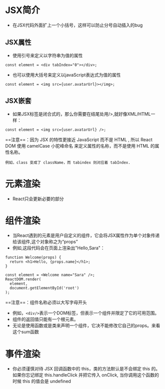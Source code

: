 # JSX简介
- 在JSX代码外面扩上一个小括号，这样可以防止分号自动插入的bug
## JSX属性
- 使用引号来定义以字符串为值的属性
```
const element = <div tabIndex="0"></div>;
```
- 也可以使用大括号来定义以javaScript表达式为值的属性
```
const element = <img src={user.avatarUrl}></img>;
```
## JSX嵌套
- 如果JSX标签是闭合式的，那么你需要在结尾处用/>,就好像XML/HTML一样：
```
const element = <img src={user.avatarUrl} />;
```
==注意==：因为 JSX 的特性更接近 JavaScript 而不是 HTML , 所以 React DOM 使用 camelCase 小驼峰命名 来定义属性的名称，而不是使用 HTML 的属性名称。
```
例如，class 变成了 className，而 tabindex 则对应着 tabIndex.
```
# 元素渲染
- React只会更新必要的部分

# 组件渲染
- 当React遇到的元素是用户自定义的组件，它会将JSX属性作为单个对象传递给该组件,这个对象称之为“props”
- 例如,这段代码会在页面上渲染出"Hello,Sara"：
```
function Welcome(props) {
  return <h1>Hello, {props.name}</h1>;
}

const element = <Welcome name="Sara" />;
ReactDOM.render(
  element,
  document.getElementById('root')
);
```
==注意==：组件名称必须以大写字母开头
- 例如，`<div/>`表示一个DOM标签，但<Welcome />表示一个组件并限定了它的可用范围。
- 组件的返回值只能有一个根元素。
- 无论是使用函数或是类来声明一个组件，它决不能修改它自己的props。来看这个sum函数

# 事件渲染
- 你必须谨慎对待 JSX 回调函数中的 this，类的方法默认是不会绑定 this 的。如果你忘记绑定 this.handleClick 并把它传入 onClick, 当你调用这个函数的时候 this 的值会是 undefined